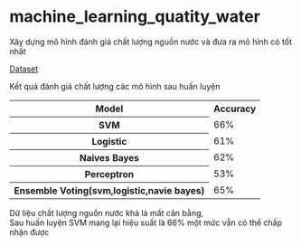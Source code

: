 # machine_learning_quatity_water
<p>Xây dựng mô hình đánh giá chất lượng nguồn nước và đưa ra mô hình có tốt nhất</p>
<a href = 'https://www.kaggle.com/datasets/adityakadiwal/water-potability'>Dataset</a>
<p>Kết quả đánh giá chất lượng các mô hình sau huấn luyện</p>

<table>
  <tr>
    <th>Model</th>
    <th>Accuracy</th>
  </tr>
  <tr>
    <th>SVM</th>
    <td>66%</td>
  </tr>
   <tr>
    <th>Logistic</th>
    <td>61%</td>
  </tr>
   <tr>
    <th>Naives Bayes</th>
    <td>62%</td>
  </tr>
   <tr>
    <th>Perceptron</th>
    <td>53%</td>
  </tr>
   <tr>
    <th>Ensemble Voting(svm,logistic,navie bayes)</th>
    <td>65%</td>
  </tr>
</table>
<p>Dữ liệu chất lượng nguồn nước khá là mất cân bằng,<br> Sau huấn luyện SVM mang lại hiệu suất là 66% một mức vẫn có thể chấp nhận được</p>

